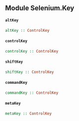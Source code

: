 ## Module Selenium.Key

#### `altKey`

``` purescript
altKey :: ControlKey
```

#### `controlKey`

``` purescript
controlKey :: ControlKey
```

#### `shiftKey`

``` purescript
shiftKey :: ControlKey
```

#### `commandKey`

``` purescript
commandKey :: ControlKey
```

#### `metaKey`

``` purescript
metaKey :: ControlKey
```


